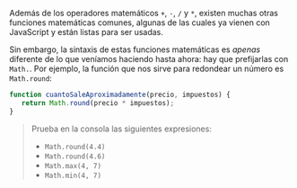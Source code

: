 Además de los operadores matemáticos `+`, `-`, `/` y `*`, existen muchas otras funciones matemáticas comunes, algunas de las cuales ya vienen con JavaScript y están listas para ser usadas.

Sin embargo, la sintaxis de estas funciones matemáticas es _apenas_ diferente de lo que veníamos haciendo hasta ahora: hay que prefijarlas con `Math.`. Por ejemplo, la función que nos sirve para redondear un número es `Math.round`:

```javascript
function cuantoSaleAproximadamente(precio, impuestos) {
   return Math.round(precio * impuestos);
}
```

> Prueba en la consola las siguientes expresiones:
> 
> * `Math.round(4.4)`
> * `Math.round(4.6)`
> * `Math.max(4, 7)`
> * `Math.min(4, 7)`